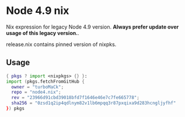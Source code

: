 # Node 4.9 nix

Nix expression for legacy Node 4.9 version. **Always prefer update over usage of this legacy version.**.

release.nix contains pinned version of nixpks.

## Usage

```nix
{ pkgs ? import <nixpkgs> {} }:
import (pkgs.fetchFromGitHub {
  owner = "turboMaCk";
  repo = "node4.nix";
  rev = "23966d91cbd39018bfd7f1646e46e7c7fe665778";
  sha256 = "0zsd1q2ip4qdlnym82v1lb6mpqq3r87pxqixa9d283hcngljyfhf"
}) pkgs
```
